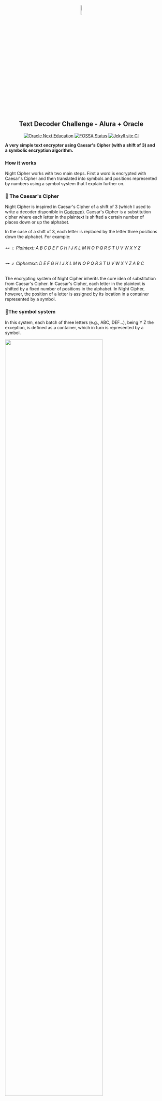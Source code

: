 <div align = center>
  <img style = "width: 9%;" src="https://github.com/peppermintbird/alura-one-challenge-text-decoder/assets/148541376/7a70e5b1-2217-4718-b47e-01f3bbc4b133">


## Text Decoder Challenge - Alura + Oracle

[![Oracle Next Education](https://img.shields.io/badge/Oracle-Next%20Education-deepgray?style=flat&logo=oracle&logoColor=white)](https://www.oracle.com/br/education/oracle-next-education/)
[![FOSSA Status](https://app.fossa.com/api/projects/git%2Bgithub.com%2Fpeppermintbird%2Falura-one-challenge-text-decoder.svg?type=shield)](https://app.fossa.com/projects/git%2Bgithub.com%2Fpeppermintbird%2Falura-one-challenge-text-decoder?ref=badge_shield) [![Jekyll site CI](https://github.com/peppermintbird/alura-one-challenge-text-decoder/actions/workflows/jekyll-docker.yml/badge.svg)](https://github.com/peppermintbird/alura-one-challenge-text-decoder/actions/workflows/jekyll-docker.yml)
</div>



<strong>A very simple text encrypter using Caesar's Cipher (with a shift of 3) and a symbolic encryption algorithm.</strong>

### How it works

Night Cipher works with two main steps. First a word is encrypted with Caesar's Cipher and then translated into symbols and positions represented by numbers using a symbol system that I explain further on.

  ### 🔻 The Caesar's Cipher
Night Cipher is inspired in Caesar's Cipher of a shift of 3 (which I used to write a decoder disponible in [Codepen](https://codepen.io/peppermintbird/pen/WNWrymO)). Caesar's Cipher is a substitution cipher where each letter in the plaintext is shifted a certain number of places down or up the alphabet. 
              
In the case of a shift of 3, each letter is replaced by the letter three positions down the alphabet. For example:

 
  <h6>⊷ ⒈ Plaintext: A B C D E F G H I J K L M N O P Q R S T U V W X Y Z</h6>  
 
  <h6>⊶ ⒉ Ciphertext: D E F G H I J K L M N O P Q R S T U V W X Y Z A B C</h6>  

 The encrypting system of Night Cipher inherits the core idea of substitution from Caesar's Cipher. In Caesar's Cipher, each letter in the plaintext is shifted by a fixed number of positions in the alphabet. In Night Cipher, however, the position of a letter is assigned by its location in a container represented by a symbol. 
  

  ### 🔻The symbol system

 In this system, each batch of three letters (e.g., ABC, DEF...), being Y Z the exception, is defined as a container, which in turn is represented by a symbol. 

  <img style="width: 80%" src="https://github.com/peppermintbird/alura-one-challenge-text-decoder/assets/148541376/bfc6be1a-29a0-4484-8e14-e4798e1c7613">

<h5></h5>

The symbols are disposed as follows,

<img style="width: 14%" src="https://github.com/peppermintbird/alura-one-challenge-text-decoder/assets/148541376/03b01b1e-2f21-442c-8edf-13587158db78">


<h1> </h1>

We began by defining a function to encrypt text using a custom encryption logic which maps each letter in its symbol container and the corresponding symbol. Below, we have a character (e.g., 'A', 'B', 'C'...) defined by an array. The first element of this array represents the position and the second element represents the symbol associated with the character.

    // Encryption algorithm mapping
    const symbolMapping = {
        'A': ['1', '!'],
        'B': ['2', '!'],
        'C': ['3', '!'],
        'D': ['1', '@'],
        'E': ['2', '@'],
        'F': ['3', '@'],
        'G': ['1', '#'],
        'H': ['2', '#'],
        'I': ['3', '#'],
        .
        .
        .


### Examples

No especial characters or space is supported, so you can use an underscore to add space. You will notice that the length of the words duplicate using this symbol system.

🔓 **Original**
> "Hello_world"

> "Easy_as_childbirth" - _Finn the human_

> "Dont_let_the_dragon_drag_on_man" - _Jake the dog_

🔐 **Encrypted**
> 2$2#3%3%3¨2#2(3¨3&3%1#

> 2#1@1*2!2#1@1*2#3@2$3$3%1#2@3$3&2*2$

> 1#3¨2¨2*2#3%2#2*2#2*2$2#2#1#3&1@1$3¨2¨2#1#3&1@1$2#3¨2¨2#1¨1@2¨

### Final notes

The downside of this algorithm is that it was first designed for the English alphabet. It assumes that the input message consists of characters from the English alphabet (A-Z) and may not work properly with messages containing characters from other languages or non-alphabetic characters. If I try to type,

> Olá, mundo! (Brazilian Portuguese)

or

> こんにちは、世界！(Japanese) 

 ✕　I'll get an error message.


### Curiosity

For those wondering why I put a Spotify playlist on the page, it was because I wrote the main code on a midnight sprint since I couldn't sleep. Afterwards, I just enjoyed listening to it while revising the code, so I let it stay. 

### License
[![FOSSA Status](https://app.fossa.com/api/projects/git%2Bgithub.com%2Fpeppermintbird%2Falura-one-challenge-text-decoder.svg?type=large)](https://app.fossa.com/projects/git%2Bgithub.com%2Fpeppermintbird%2Falura-one-challenge-text-decoder?ref=badge_large)

### CC License
